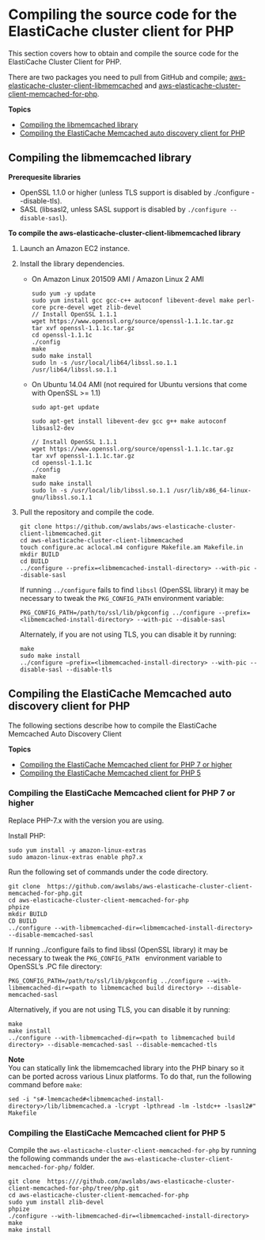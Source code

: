 # Compiling the source code for the ElastiCache cluster client for PHP<a name="Appendix.PHPAutoDiscoveryCompile"></a>

This section covers how to obtain and compile the source code for the ElastiCache Cluster Client for PHP\.

There are two packages you need to pull from GitHub and compile; [aws\-elasticache\-cluster\-client\-libmemcached](https://github.com/awslabs/aws-elasticache-cluster-client-libmemcached) and [aws\-elasticache\-cluster\-client\-memcached\-for\-php](https://github.com/awslabs/aws-elasticache-cluster-client-memcached-for-php)\.

**Topics**
+ [Compiling the libmemcached library](#Appendix.PHPAutoDiscoveryCompile.Libmemcached)
+ [Compiling the ElastiCache Memcached auto discovery client for PHP](#Appendix.PHPAutoDiscoveryCompile.Client)

## Compiling the libmemcached library<a name="Appendix.PHPAutoDiscoveryCompile.Libmemcached"></a>

**Prerequesite libraries**
+ OpenSSL 1\.1\.0 or higher \(unless TLS support is disabled by \./configure \-\-disable\-tls\)\.
+ SASL \(libsasl2, unless SASL support is disabled by `./configure --disable-sasl`\)\.

**To compile the aws\-elasticache\-cluster\-client\-libmemcached library**

1. Launch an Amazon EC2 instance\.

1. Install the library dependencies\.
   + On Amazon Linux 201509 AMI / Amazon Linux 2 AMI

     ```
     sudo yum -y update
     sudo yum install gcc gcc-c++ autoconf libevent-devel make perl-core pcre-devel wget zlib-devel 
     // Install OpenSSL 1.1.1
     wget https://www.openssl.org/source/openssl-1.1.1c.tar.gz
     tar xvf openssl-1.1.1c.tar.gz
     cd openssl-1.1.1c
     ./config
     make
     sudo make install
     sudo ln -s /usr/local/lib64/libssl.so.1.1 /usr/lib64/libssl.so.1.1
     ```
   + On Ubuntu 14\.04 AMI \(not required for Ubuntu versions that come with OpenSSL >= 1\.1\)

     ```
     sudo apt-get update
     
     sudo apt-get install libevent-dev gcc g++ make autoconf libsasl2-dev
     
     // Install OpenSSL 1.1.1
     wget https://www.openssl.org/source/openssl-1.1.1c.tar.gz
     tar xvf openssl-1.1.1c.tar.gz
     cd openssl-1.1.1c
     ./config
     make
     sudo make install
     sudo ln -s /usr/local/lib/libssl.so.1.1 /usr/lib/x86_64-linux-gnu/libssl.so.1.1
     ```

1. Pull the repository and compile the code\.

   ```
   git clone https://github.com/awslabs/aws-elasticache-cluster-client-libmemcached.git
   cd aws-elasticache-cluster-client-libmemcached
   touch configure.ac aclocal.m4 configure Makefile.am Makefile.in
   mkdir BUILD
   cd BUILD
   ../configure --prefix=<libmemcached-install-directory> --with-pic --disable-sasl
   ```

   If running `../configure` fails to find `libssl` \(OpenSSL library\) it may be necessary to tweak the `PKG_CONFIG_PATH` environment variable:

   ```
   PKG_CONFIG_PATH=/path/to/ssl/lib/pkgconfig ../configure --prefix=<libmemcached-install-directory> --with-pic --disable-sasl
   ```

   Alternately, if you are not using TLS, you can disable it by running:

   ```
   make
   sudo make install
   ../configure —prefix=<libmemcached-install-directory> --with-pic --disable-sasl --disable-tls
   ```

## Compiling the ElastiCache Memcached auto discovery client for PHP<a name="Appendix.PHPAutoDiscoveryCompile.Client"></a>

The following sections describe how to compile the ElastiCache Memcached Auto Discovery Client

**Topics**
+ [Compiling the ElastiCache Memcached client for PHP 7 or higher](#Appendix.PHPAudiscoveryCompile.Client.PHP7)
+ [Compiling the ElastiCache Memcached client for PHP 5](#Appendix.PHPAudiscoveryCompile.PHP5)

### Compiling the ElastiCache Memcached client for PHP 7 or higher<a name="Appendix.PHPAudiscoveryCompile.Client.PHP7"></a>

 Replace PHP\-7\.x with the version you are using\. 

Install PHP:

```
sudo yum install -y amazon-linux-extras
sudo amazon-linux-extras enable php7.x
```

Run the following set of commands under the code directory\.

```
git clone  https://github.com/awslabs/aws-elasticache-cluster-client-memcached-for-php.git
cd aws-elasticache-cluster-client-memcached-for-php 
phpize
mkdir BUILD
CD BUILD
../configure --with-libmemcached-dir=<libmemcached-install-directory> --disable-memcached-sasl
```

If running \.\./configure fails to find libssl \(OpenSSL library\) it may be necessary to tweak the `PKG_CONFIG_PATH ` environment variable to OpenSSL’s \.PC file directory:

```
PKG_CONFIG_PATH=/path/to/ssl/lib/pkgconfig ../configure --with-libmemcached-dir=<path to libmemcached build directory> --disable-memcached-sasl
```

Alternatively, if you are not using TLS, you can disable it by running:

```
make
make install
../configure --with-libmemcached-dir=<path to libmemcached build directory> --disable-memcached-sasl --disable-memcached-tls
```

**Note**  
You can statically link the libmemcached library into the PHP binary so it can be ported across various Linux platforms\. To do that, run the following command before `make`:  

```
sed -i "s#-lmemcached#<libmemcached-install-directory>/lib/libmemcached.a -lcrypt -lpthread -lm -lstdc++ -lsasl2#" Makefile 
```

### Compiling the ElastiCache Memcached client for PHP 5<a name="Appendix.PHPAudiscoveryCompile.PHP5"></a>

Compile the `aws-elasticache-cluster-client-memcached-for-php` by running the following commands under the `aws-elasticache-cluster-client-memcached-for-php/` folder\.

```
git clone  https:////github.com/awslabs/aws-elasticache-cluster-client-memcached-for-php/tree/php.git
cd aws-elasticache-cluster-client-memcached-for-php 
sudo yum install zlib-devel
phpize
./configure --with-libmemcached-dir=<libmemcached-install-directory>
make
make install
```